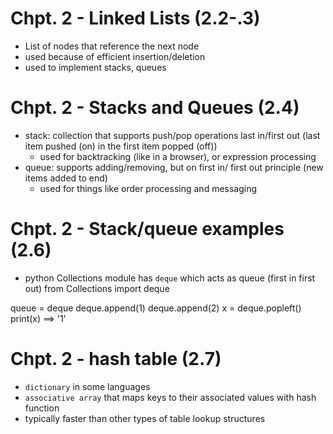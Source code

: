 # Chpt. 2 - Linked Lists (2.2-.3)
- List of nodes that reference the next node
- used because of efficient insertion/deletion
- used to implement stacks, queues

# Chpt. 2 - Stacks and Queues (2.4)
- stack: collection that supports push/pop operations last in/first out (last item pushed (on) in the first item popped (off))
    - used for backtracking (like in a browser), or expression processing
- queue: supports adding/removing, but on first in/ first out principle (new items added to end)
    - used for things like order processing and messaging

# Chpt. 2 - Stack/queue examples (2.6)
- python Collections module has `deque` which acts as queue (first in first out)
from Collections import deque

queue = deque
deque.append(1)
deque.append(2)
x = deque.popleft()
print(x) ==> '1'

# Chpt. 2 - hash table (2.7)
- `dictionary` in some languages
- `associative array` that maps keys to their associated values with hash function 
- typically faster than other types of table lookup structures